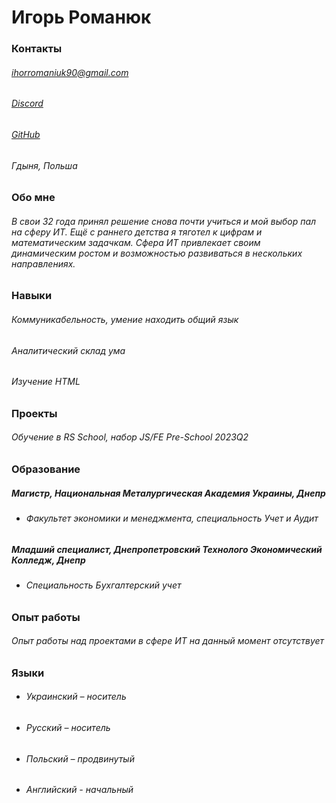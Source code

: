 # Игорь Романюк #

### Контакты ###
###### ihorromaniuk90@gmail.com ######
###### [Discord](Ihor#5263) ######
###### [GitHub](https://github.com/Garry9016/rsschool-cv) ######
###### Гдыня, Польша ######

### Обо мне ###
###### В свои 32 года принял решение снова почти учиться и мой выбор пал на сферу ИТ. Ещё с раннего детства я тяготел к цифрам и математическим задачкам. Сфера ИТ привлекает своим динамическим ростом и возможностью развиваться в нескольких направлениях. ######

### Навыки ###
###### Коммуникабельность, умение находить общий язык ######
###### Аналитический склад ума ######
###### Изучение HTML ######

### Проекты ###
###### Обучение в RS School, набор JS/FE Pre-School 2023Q2 ######

### Образование ###
##### Магистр, Национальная Металургическая Академия Украины, Днепp ######
* ###### Факультет экономики и менеджмента, специальность Учет и Аудит 
##### Младший специалист, Днепропетровский Технолого Экономический Колледж, Днепр 
* ###### Специальность Бухгалтерский учет ######

### Опыт работы ###
###### Опыт работы над проектами в сфере ИТ на данный момент отсутствует ######

### Языки ###
* ###### Украинский – носитель ######
* ###### Русский – носитель ######
* ###### Польский – продвинутый ######
* ###### Английский - начальный ######
